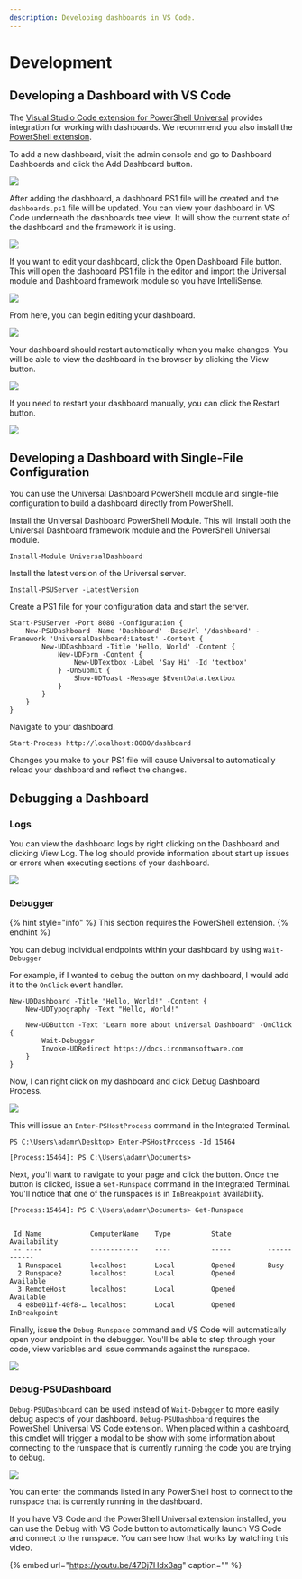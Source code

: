 ```yaml
---
description: Developing dashboards in VS Code.
---
```


# Development

## Developing a Dashboard with VS Code

The [Visual Studio Code extension for PowerShell Universal](https://marketplace.visualstudio.com/items?itemName=ironmansoftware.powershell-universal) provides integration for working with dashboards. We recommend you also install the [PowerShell extension](https://marketplace.visualstudio.com/items?itemName=ms-vscode.PowerShell).

To add a new dashboard, visit the admin console and go to Dashboard  Dashboards and click the Add Dashboard button.

![](../.gitbook/assets/image%20%28129%29.png)

After adding the dashboard, a dashboard PS1 file will be created and the `dashboards.ps1` file will be updated. You can view your dashboard in VS Code underneath the dashboards tree view. It will show the current state of the dashboard and the framework it is using.

![](../.gitbook/assets/image%20%28126%29.png)

If you want to edit your dashboard, click the Open Dashboard File button. This will open the dashboard PS1 file in the editor and import the Universal module and Dashboard framework module so you have IntelliSense.

![](../.gitbook/assets/image%20%28133%29.png)

From here, you can begin editing your dashboard.

![](../.gitbook/assets/bxmax1ree3.gif)

Your dashboard should restart automatically when you make changes. You will be able to view the dashboard in the browser by clicking the View button.

![](../.gitbook/assets/image%20%28127%29.png)

If you need to restart your dashboard manually, you can click the Restart button.

![](../.gitbook/assets/image%20%28132%29.png)

## Developing a Dashboard with Single-File Configuration

You can use the Universal Dashboard PowerShell module and single-file configuration to build a dashboard directly from PowerShell.

Install the Universal Dashboard PowerShell Module. This will install both the Universal Dashboard framework module and the PowerShell Universal module.

```text
Install-Module UniversalDashboard
```

Install the latest version of the Universal server.

```text
Install-PSUServer -LatestVersion
```

Create a PS1 file for your configuration data and start the server.

```text
Start-PSUServer -Port 8080 -Configuration {
    New-PSUDashboard -Name 'Dashboard' -BaseUrl '/dashboard' -Framework 'UniversalDashboard:Latest' -Content {
        New-UDDashboard -Title 'Hello, World' -Content {
            New-UDForm -Content {
                New-UDTextbox -Label 'Say Hi' -Id 'textbox'
            } -OnSubmit {
                Show-UDToast -Message $EventData.textbox
            }
        }
    }
}
```

Navigate to your dashboard.

```text
Start-Process http://localhost:8080/dashboard
```

Changes you make to your PS1 file will cause Universal to automatically reload your dashboard and reflect the changes.

## Debugging a Dashboard

### Logs

You can view the dashboard logs by right clicking on the Dashboard and clicking View Log. The log should provide information about start up issues or errors when executing sections of your dashboard.

![](../.gitbook/assets/p8biqj6yvo.gif)

### Debugger

{% hint style="info" %}
This section requires the PowerShell extension.
{% endhint %}

You can debug individual endpoints within your dashboard by using `Wait-Debugger`

For example, if I wanted to debug the button on my dashboard, I would add it to the `OnClick` event handler.

```text
New-UDDashboard -Title "Hello, World!" -Content {
    New-UDTypography -Text "Hello, World!"

    New-UDButton -Text "Learn more about Universal Dashboard" -OnClick {
        Wait-Debugger
        Invoke-UDRedirect https://docs.ironmansoftware.com
    }
}
```

Now, I can right click on my dashboard and click Debug Dashboard Process.

![](../.gitbook/assets/image%20%28123%29.png)

This will issue an `Enter-PSHostProcess` command in the Integrated Terminal.

```text
PS C:\Users\adamr\Desktop> Enter-PSHostProcess -Id 15464

[Process:15464]: PS C:\Users\adamr\Documents>
```

Next, you'll want to navigate to your page and click the button. Once the button is clicked, issue a `Get-Runspace` command in the Integrated Terminal. You'll notice that one of the runspaces is in `InBreakpoint` availability.

```text
[Process:15464]: PS C:\Users\adamr\Documents> Get-Runspace


 Id Name            ComputerName    Type          State         Availability
 -- ----            ------------    ----          -----         ------------
  1 Runspace1       localhost       Local         Opened        Busy        
  2 Runspace2       localhost       Local         Opened        Available   
  3 RemoteHost      localhost       Local         Opened        Available   
  4 e8be011f-40f8-… localhost       Local         Opened        InBreakpoint
```

Finally, issue the `Debug-Runspace` command and VS Code will automatically open your endpoint in the debugger. You'll be able to step through your code, view variables and issue commands against the runspace.

![](../.gitbook/assets/jidgnpmbwy.gif)

### Debug-PSUDashboard

`Debug-PSUDashboard` can be used instead of `Wait-Debugger` to more easily debug aspects of your dashboard. `Debug-PSUDashboard` requires the PowerShell Universal VS Code extension. When placed within a dashboard, this cmdlet will trigger a modal to be show with some information about connecting to the runspace that is currently running the code you are trying to debug.

![](../.gitbook/assets/image%20%28174%29.png)

You can enter the commands listed in any PowerShell host to connect to the runspace that is currently running in the dashboard.

If you have VS Code and the PowerShell Universal extension installed, you can use the Debug with VS Code button to automatically launch VS Code and connect to the runspace. You can see how that works by watching this video.

{% embed url="https://youtu.be/47Dj7Hdx3ag" caption="" %}

